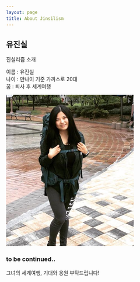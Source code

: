 ```yaml
---
layout: page
title: About Jinsilism
---
```

## 유진실

진실리즘 소개

이름 : 유진실 <br>
나이 : 만나이 기준 가까스로 20대 <br>
꿈 : 퇴사 후 세계여행


![aboutjinsil](img/intro.png)

### to be continued..

그녀의 세계여행, 기대와 응원 부탁드립니다!
